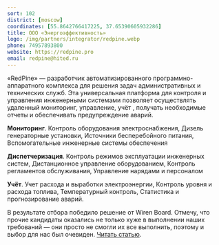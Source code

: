 ```yaml
---
sort: 102
district: [moscow]
coordinates: [55.8642766417225, 37.65390605932286]
title: ООО «Энергоэффективность»
logo: /img/partners/integrator/redpine.webp
phone: 74957893800
website: https://redpine.pro
email: redpine@hited.ru
---
```


«RedPine» — разработчик автоматизированного программно-аппаратного комплекса для решения задач административных и технических служб. Эта универсальная платформа для контроля и управления инженерными системами позволяет осуществлять удаленный мониторинг, управление, учёт , получать необходимые отчеты и обеспечивать предупреждение аварий.


**Мониторинг**. Контроль оборудования электроснабжения, Дизель генераторные установки, Источники бесперебойного питания, Вспомогательные инженерные системы обеспечения

**Диспетчеризация**. Контроль режимов эксплуатации инженерных систем, Дистанционное управление оборудованием, Контроль регламентов обслуживания, Управление нарядами и персоналом

**Учёт**. Учет расхода и выработки электроэнергии, Контроль уровня и расхода топлива, Температурный контроль, Статистика и прогнозирование аварий.

В результате отбора победило решение от Wiren Board. Отмечу, что прочие кандидаты оказались не только хуже в выполнении наших требований — они просто не смогли их все выполнить, поэтому и выбор для нас был очевиден. [Читать статью](https://geektimes.ru/company/redpine/blog/291957/).
